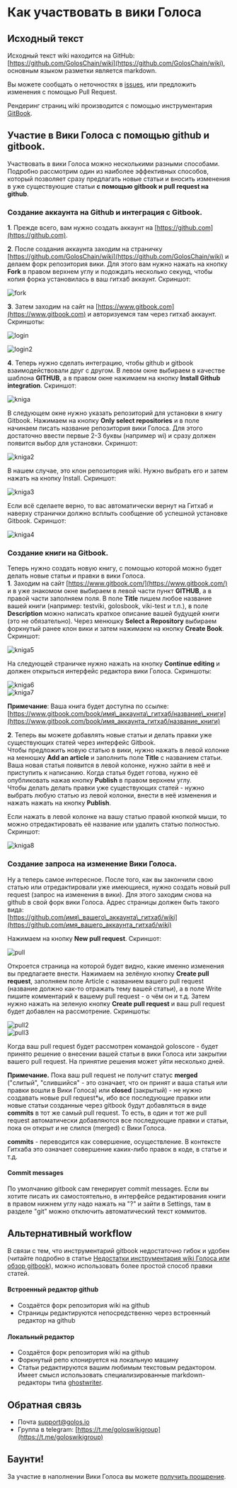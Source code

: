 # Как участвовать в вики Голоса

## Исходный текст

Исходный текст wiki находится на GitHub: [https://github.com/GolosChain/wiki](https://github.com/GolosChain/wiki), основным языком разметки является markdown.

Вы можете сообщать о неточностях в [issues](https://github.com/GolosChain/wiki/issues), или предложить изменения с помощью Pull Request.

Рендеринг страниц wiki производится с помощью инструментария [GitBook](https://www.gitbook.com).

## Участие в Вики Голоса с помощью github и gitbook.

Участвовать в вики Голоса можно несколькими разными способами. Подробно рассмотрим один из наиболее эффективных способов, который позволяет сразу предлагать новые статьи и вносить изменения в уже существующие статьи **с помощью gitbook и pull request на github**.

### Создание аккаунта на Github и интеграция с Gitbook.

**1**. Прежде всего, вам нужно создать аккаунт на [https://github.com](https://github.com).

**2**. После создания аккаунта заходим на страничку [https://github.com/GolosChain/wiki](https://github.com/GolosChain/wiki) и делаем форк репозитория вики. Для этого вам нужно нажать на кнопку **Fork** в правом верхнем углу и подождать несколько секунд, чтобы копия форка установилась в ваш гитхаб аккаунт. Скриншот:

![fork](https://i.imgur.com/QsxyqoG.png)

**3**. Затем заходим на сайт на [https://www.gitbook.com](https://www.gitbook.com) и авторизуемся там через гитхаб аккаунт. Скриншоты:

![login](https://i.imgur.com/QkiJi3Z.png)

![login2](https://i.imgur.com/P4BRMK7.png)

**4**. Теперь нужно сделать интеграцию, чтобы github и gitbook взаимодействовали друг с другом. В левом окне выбираем в качестве шаблона **GITHUB**, а в правом окне нажимаем на кнопку **Install Github integration**. Скриншот:

![kniga](https://i.imgur.com/t3uygwf.png)

В следующем окне нужно указать репозиторий для установки в книгу Gitbook. Нажимаем на кнопку **Only select repositories** и в поле начинаем писать название репозитория вики Голоса. Для этого достаточно ввести первые 2-3 буквы \(например wi\) и сразу должен появится выбор для установки. Скриншот:

![kniga2](https://i.imgur.com/pjINVLg.png)

В нашем случае, это клон репозитория wiki. Нужно выбрать его и затем нажать на кнопку Install. Скриншот:

![kniga3](https://i.imgur.com/teDWMSU.png)

Если всё сделаете верно, то вас автоматически вернут на Гитхаб и наверху странички должно всплыть сообщение об успешной установке Gitbook. Скриншот:

![kniga4](https://i.imgur.com/dZkRmKn.png)

### Создание книги на Gitbook.

Теперь нужно создать новую книгу, с помощью которой можно будет делать новые статьи и правки в вики Голоса.   
**1**. Заходим на сайт [https://www.gitbook.com/](https://www.gitbook.com/) и в уже знакомом окне выбираем в левой части пункт **GITHUB**, а в правой части заполняем поля. В поле **Title** пишем любое название вашей книги \(например: testviki, golosbook, viki-test и т.п.\), в поле **Description** можно написать краткое описание вашей будущей книги \(это не обязательно\). Через менюшку **Select a Repository** выбираем форкнутый ранее клон вики и затем нажимаем на кнопку **Create Book**. Скриншот:

![kniga5](https://i.imgur.com/AHGmdkg.png)

На следующей страничке нужно нажать на кнопку **Continue editing** и должен открыться интерфейс редактора вики Голоса. Скриншоты:

![kniga6](https://i.imgur.com/wN2gWQF.png)  
![kniga7](https://i.imgur.com/A425qTU.png)

**Примечание**: Ваша книга будет доступна по ссылке: [https://www.gitbook.com/book/имя\_аккаунта\_гитхаб/название\_книги](https://www.gitbook.com/book/имя_аккаунта_гитхаб/название_книги)

**2**. Теперь вы можете добавлять новые статьи и делать правки уже существующих статей через интерфейс Gitbook.   
Чтобы предложить новую статью в вики, нужно нажать в левой колонке на менюшку **Add an article** и заполнить поле **Title** с названием статьи. Ваша новая статья появится в левой колонке, нужно  зайти в неё и приступить к написанию. Когда статья будет готова, нужно её опубликовать нажав кнопку  **Publish** в правом верхнем углу.   
Чтобы делать делать правки уже существующих статей - нужно выбрать любую статью из левой колонки, внести в неё изменения и нажать нажать на кнопку **Publish**.

Если нажать в левой колонке на вашу статью правой кнопкой мыши, то можно отредактировать её название или удалить статью полностью. Скриншот:

![kniga8](https://i.imgur.com/5wFnaEf.png)

### Создание запроса на изменение Вики Голоса.

Ну а теперь самое интересное. После того, как вы закончили свою статью или отредактировали уже имеющиеся, нужно создать новый pull request \(запрос на изменения в вики\). Для этого заходим снова на github в свой форк вики Голоса. Адрес страницы должен быть такого вида:   
[https://github.com/имя\_вашего\_аккаунта\_гитхаб/wiki](https://github.com/имя_вашего_аккаунта_гитхаб/wiki)

Нажимаем на кнопку **New pull request**. Скриншот:

![pull](https://i.imgur.com/V5Z1xnh.png)

Откроется страница на которой будет видно, какие именно изменения вы предлагаете внести. Нажимаем на зелёную кнопку **Create pull request**, заполняем поле Article с названием вашего pull request \(название должно как-то отражать тему вашей статьи\), а в поле Write пишите комментарий к вашему pull request - о чём он и т.д. Затем нужно нажать на зеленую кнопку **Create pull request** и ваш pull request будет добавлен на рассмотрение. Скриншоты:

![pull2](https://i.imgur.com/2FTlXb4.png)  
![pull3](https://i.imgur.com/5fXOFfF.png)

Когда ваш pull request будет рассмотрен командой goloscore - будет принято решение о внесении вашей статьи в вики Голоса или закрытии вашего pull request. На принятие решения может уйти несколько дней.

**Примечание.** Пока ваш pull request не получит статус **merged** \("слитый", "слившийся" - это означает, что он принят и ваша статья или правки вошли в Вики Голоса\) или **closed** \(закрытый\) - не нужно создавать новые pull request\*ы, ибо все последующие правки или новые статьи созданные через gitbook будут добавляться в виде **commits** в тот же самый pull request. То есть, в один и тот же pull request автоматически добавляются все последующие правки и статьи, пока он открыт и не слился \(merged\) с Вики Голоса.   
  
**commits** - переводится как совершение, осуществление. В контексте Гитхаба это означает совершение каких-либо правок в коде, в статье и т.д. 

#### Commit messages

По умолчанию gitbook сам генерирует commit messages. Если вы хотите писать их самостоятельно, в интерфейсе редактирования книги в правом нижнем углу надо нажать на "?" и зайти в Settings, там в разделе "git" можно отключить автоматический текст коммитов.

## Альтернативный workflow

В связи с тем, что инструментарий gitbook недостаточно гибок и удобен \(читайте подробно в статье [Недостатки инструментария wiki Голоса или обзор gitbook](https://golos.io/goldvoice/@vvk/gitbook)\), можно использовать более простой способ правки статей.

#### Встроенный редактор github

* Создаётся форк репозитория wiki на github
* Страницы редактируются непосредственно через встроенный редактор на github

#### Локальный редактор

* Создаётся форк репозитория wiki на github
* Форкнутый репо клонируется на локальную машину
* Статьи редактируются вашим любимым текстовым редактором. Имеет смысл использовать специализированные markdown-редакторы типа [ghostwriter](https://wereturtle.github.io/ghostwriter/).

## Обратная связь

* Почта [support@golos.io](mailto:support@golos.io)
* Группа в telegram: [https://t.me/goloswikigroup](https://t.me/goloswikigroup)

## Баунти!

За участие в наполнении Вики Голоса вы можете [получить поощрение](/0-aktualnoe/baunti.html).


